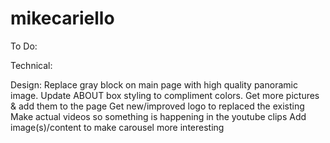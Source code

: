 # mikecariello

To Do:

Technical:

Design:
Replace gray block on main page with high quality panoramic image. Update ABOUT box styling to compliment colors.
Get more pictures & add them to the page
Get new/improved logo to replaced the existing
Make actual videos so something is happening in the youtube clips
Add image(s)/content to make carousel more interesting

